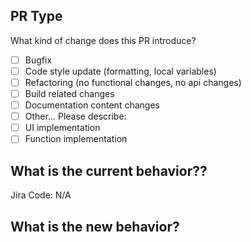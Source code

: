 ## PR Type

What kind of change does this PR introduce?

<!-- Please check the one that applies to this PR using "x". -->

- [ ] Bugfix
- [ ] Code style update (formatting, local variables)
- [ ] Refactoring (no functional changes, no api changes)
- [ ] Build related changes
- [ ] Documentation content changes
- [ ] Other... Please describe:
- [ ] UI implementation
- [ ] Function implementation

## What is the current behavior??

<!-- Please describe the current behavior that you are modifying, or link to a relevant issue. -->

Jira Code: N/A

## What is the new behavior?
